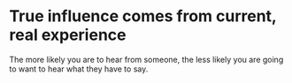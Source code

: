# True influence comes from current, real experience

The more likely you are to hear from someone, the less likely you are going to want to hear what they have to say.
